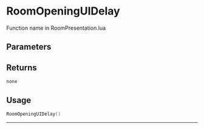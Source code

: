 # RoomOpeningUIDelay

Function name in RoomPresentation.lua

## Parameters

## Returns

`none`

## Usage

```lua
RoomOpeningUIDelay()
```

---
